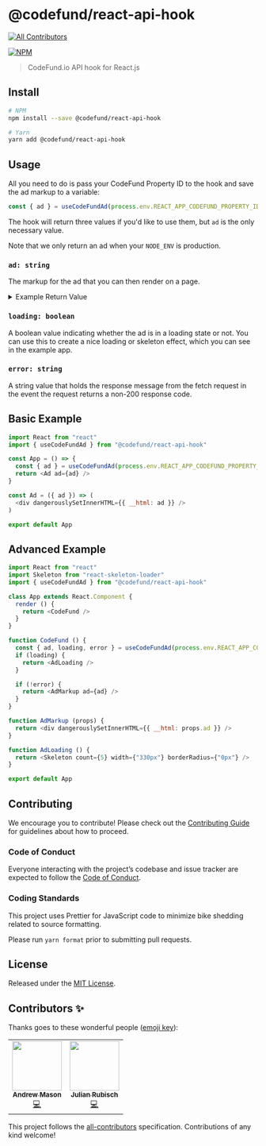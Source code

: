 [CoC]: /CODE_OF_CONDUCT.md
[contributing]: /CONTRIBUTING.md
[license]: /LICENSE

# @codefund/react-api-hook
<!-- ALL-CONTRIBUTORS-BADGE:START - Do not remove or modify this section -->
[![All Contributors](https://img.shields.io/badge/all_contributors-2-orange.svg?style=flat-square)](#contributors-)
<!-- ALL-CONTRIBUTORS-BADGE:END -->

[![NPM](https://img.shields.io/npm/v/@codefund/react-api-hook.svg)](https://www.npmjs.com/package/@codefund/react-api-hook)

> CodeFund.io API hook for React.js

## Install

```bash
# NPM
npm install --save @codefund/react-api-hook

# Yarn
yarn add @codefund/react-api-hook
```

## Usage

All you need to do is pass your CodeFund Property ID to the hook and save the ad markup to a variable:

```js
const { ad } = useCodeFundAd(process.env.REACT_APP_CODEFUND_PROPERTY_ID)
```

The hook will return three values if you'd like to use them, but `ad` is the only necessary value.

Note that we only return an ad when your `NODE_ENV` is production.

### `ad: string`

The markup for the ad that you can then render on a page.

<details>
  <summary>Example Return Value</summary>

  ```html
  <link href="https://app.codefund.io/packs/css/code_fund_ad-a247634a.css" rel="stylesheet" media="all"><div id="cf" data-template="default" data-theme="light"> <span> <span class="cf-wrapper"> <a href="https://app.codefund.io/impressions/654962e7-a2b0-40a5-9419-96d372c879cc/click?campaign_id=635&amp;creative_id=580&amp;property_id=669&amp;template=default&amp;theme=light" class="cf-sponsored-by" target="_blank" rel="sponsored noopener"> <span class="cf-img-wrapper"> <img src="https://cdn2.codefund.app/1dipzax8qeezdz49lasl7abpbkao" alt="Sell Out Ethically" border="0" height="100" width="130" class="cf-img"> </span> <span class="cf-text"> <strong>Earn money without selling out.</strong> <span>Consider placing ethical ads on your site.</span> </span> </a> <a href="https://app.codefund.io/invite/4nr1oPkB4W8" class="cf-powered-by" target="_blank" rel="sponsored noopener"> <em>ethical</em> ad by CodeFund <img src="https://app.codefund.io/display/654962e7-a2b0-40a5-9419-96d372c879cc.gif" data-src="https://app.codefund.io/display/654962e7-a2b0-40a5-9419-96d372c879cc.gif" data-behavior="trackImpression" class="cf-impression" alt=""> </a> </span> </span> </div>
  ```

</details>

### `loading: boolean`

A boolean value indicating whether the ad is in a loading state or not. You can use this to create a nice loading or skeleton effect, which you can see in the example app.

### `error: string`

A string value that holds the response message from the fetch request in the event the request returns a non-200 response code.

## Basic Example

```js
import React from "react"
import { useCodeFundAd } from "@codefund/react-api-hook"

const App = () => {
  const { ad } = useCodeFundAd(process.env.REACT_APP_CODEFUND_PROPERTY_ID)
  return <Ad ad={ad} />
}

const Ad = ({ ad }) => (
  <div dangerouslySetInnerHTML={{ __html: ad }} />
)

export default App
```

## Advanced Example

```js
import React from "react"
import Skeleton from "react-skeleton-loader"
import { useCodeFundAd } from "@codefund/react-api-hook"

class App extends React.Component {
  render () {
    return <CodeFund />
  }
}

function CodeFund () {
  const { ad, loading, error } = useCodeFundAd(process.env.REACT_APP_CODEFUND_PROPERTY_ID)
  if (loading) {
    return <AdLoading />
  }

  if (!error) {
    return <AdMarkup ad={ad} />
  }
}

function AdMarkup (props) {
  return <div dangerouslySetInnerHTML={{ __html: props.ad }} />
}

function AdLoading () {
  return <Skeleton count={5} width={"330px"} borderRadius={"0px"} />
}

export default App
```

## Contributing

We encourage you to contribute! Please check out the [Contributing Guide][contributing] for guidelines about how to proceed.

### Code of Conduct

Everyone interacting with the project’s codebase and issue tracker are expected to follow the [Code of Conduct][CoC].

### Coding Standards

This project uses Prettier for JavaScript code to minimize bike shedding related to source formatting.

Please run `yarn format` prior to submitting pull requests.

## License

Released under the [MIT License][license].

## Contributors ✨

Thanks goes to these wonderful people ([emoji key](https://allcontributors.org/docs/en/emoji-key)):

<!-- ALL-CONTRIBUTORS-LIST:START - Do not remove or modify this section -->
<!-- prettier-ignore-start -->
<!-- markdownlint-disable -->
<table>
  <tr>
    <td align="center"><a href="https://www.andrewmason.me/"><img src="https://avatars1.githubusercontent.com/u/18423853?v=4" width="100px;" alt=""/><br /><sub><b>Andrew Mason</b></sub></a><br /><a href="https://github.com/andrewmcodes/codefund-react-api-hook/commits?author=andrewmcodes" title="Code">💻</a></td>
    <td align="center"><a href="http://www.julianrubisch.at"><img src="https://avatars0.githubusercontent.com/u/4352208?v=4" width="100px;" alt=""/><br /><sub><b>Julian Rubisch</b></sub></a><br /><a href="https://github.com/andrewmcodes/codefund-react-api-hook/commits?author=julianrubisch" title="Code">💻</a></td>
  </tr>
</table>

<!-- markdownlint-enable -->
<!-- prettier-ignore-end -->
<!-- ALL-CONTRIBUTORS-LIST:END -->

This project follows the [all-contributors](https://github.com/all-contributors/all-contributors) specification. Contributions of any kind welcome!
